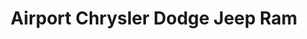 ---
title: "Airport Chrysler Dodge Jeep Ram"
url: /platte-city/airport-chrysler-dodge-jeep-ram/
shop: car
---